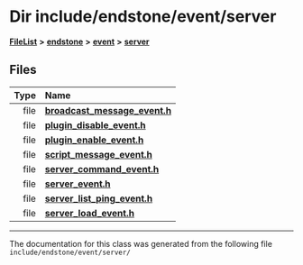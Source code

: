 

# Dir include/endstone/event/server



[**FileList**](files.md) **>** [**endstone**](dir_6cf277b678674f97c7a2b6b3b2447b33.md) **>** [**event**](dir_f1d783c0ad83ee143d16e768ebca51c8.md) **>** [**server**](dir_77022909323d5ad872c4820a738a5429.md)












## Files

| Type | Name |
| ---: | :--- |
| file | [**broadcast\_message\_event.h**](broadcast__message__event_8h.md) <br> |
| file | [**plugin\_disable\_event.h**](plugin__disable__event_8h.md) <br> |
| file | [**plugin\_enable\_event.h**](plugin__enable__event_8h.md) <br> |
| file | [**script\_message\_event.h**](script__message__event_8h.md) <br> |
| file | [**server\_command\_event.h**](server__command__event_8h.md) <br> |
| file | [**server\_event.h**](server__event_8h.md) <br> |
| file | [**server\_list\_ping\_event.h**](server__list__ping__event_8h.md) <br> |
| file | [**server\_load\_event.h**](server__load__event_8h.md) <br> |



























































------------------------------
The documentation for this class was generated from the following file `include/endstone/event/server/`

